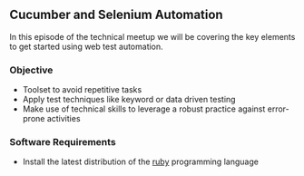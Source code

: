 ## Cucumber and Selenium Automation

In this episode of the technical meetup we will be covering the key elements to get started using web test automation.

### Objective
- Toolset to avoid repetitive tasks
- Apply test techniques like keyword or data driven testing
- Make use of technical skills to leverage a robust practice against error-prone activities


### Software Requirements
- Install the latest distribution of the [ruby](https://www.ruby-lang.org/en/downloads/) programming language

